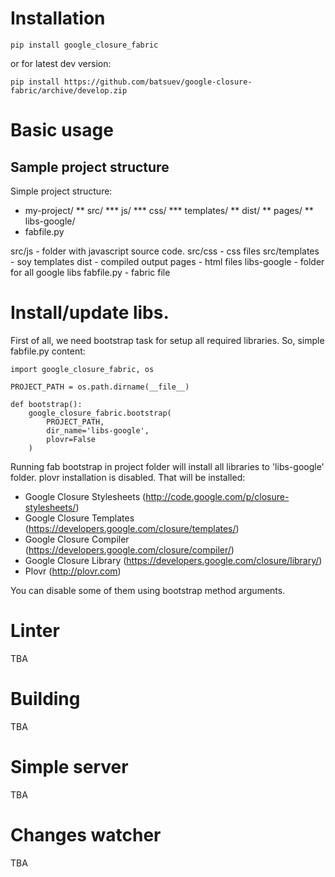 # Installation
    
    pip install google_closure_fabric

or for latest dev version:

    pip install https://github.com/batsuev/google-closure-fabric/archive/develop.zip

# Basic usage

## Sample project structure
Simple project structure:
* my-project/
** src/
*** js/
*** css/
*** templates/
** dist/
** pages/
** libs-google/
* fabfile.py

src/js - folder with javascript source code.
src/css - css files
src/templates - soy templates
dist - compiled output
pages - html files
libs-google - folder for all google libs
fabfile.py - fabric file

# Install/update libs.

First of all, we need bootstrap task for setup all required libraries.
So, simple fabfile.py content:

    import google_closure_fabric, os

    PROJECT_PATH = os.path.dirname(__file__)

    def bootstrap():
        google_closure_fabric.bootstrap(
            PROJECT_PATH,
            dir_name='libs-google',
            plovr=False
        )

Running fab bootstrap in project folder will install all libraries to 'libs-google' folder. plovr installation is disabled.
That will be installed:
* Google Closure Stylesheets (http://code.google.com/p/closure-stylesheets/)
* Google Closure Templates (https://developers.google.com/closure/templates/)
* Google Closure Compiler (https://developers.google.com/closure/compiler/)
* Google Closure Library (https://developers.google.com/closure/library/)
* Plovr (http://plovr.com)

You can disable some of them using bootstrap method arguments.

# Linter
TBA

# Building
TBA

# Simple server
TBA

# Changes watcher
TBA
